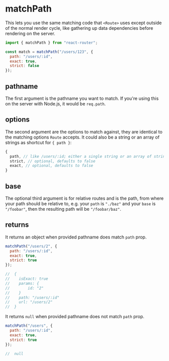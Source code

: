 # matchPath

This lets you use the same matching code that `<Route>` uses except outside of the normal render cycle, like gathering up data dependencies before rendering on the server.

```js
import { matchPath } from "react-router";

const match = matchPath("/users/123", {
  path: "/users/:id",
  exact: true,
  strict: false
});
```

## pathname

The first argument is the pathname you want to match. If you're using
this on the server with Node.js, it would be `req.path`.

## options

The second argument are the options to match against, they are identical
to the matching options `Route` accepts. It could also be a string or
an array of strings as shortcut for `{ path }`:

```js
{
  path, // like /users/:id; either a single string or an array of strings
  strict, // optional, defaults to false
  exact, // optional, defaults to false
}
```

## base

The optional third argument is for relative routes and is the path,
from where your path should be relative to, e.g. your `path` is `"./baz"` and your `base`
is `"/foobar"`, then the resulting path will be `"/foobar/baz"`.

## returns

It returns an object when provided pathname does match `path` prop.

```js
matchPath("/users/2", {
  path: "/users/:id",
  exact: true,
  strict: true
});

//  {
//    isExact: true
//    params: {
//        id: "2"
//    }
//    path: "/users/:id"
//    url: "/users/2"
//  }
```

It returns `null` when provided pathname does not match `path` prop.

```js
matchPath("/users", {
  path: "/users/:id",
  exact: true,
  strict: true
});

//  null
```
